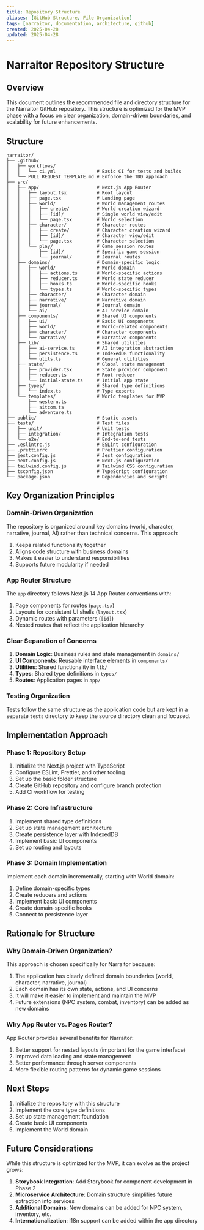 ```yaml
---
title: Repository Structure
aliases: [GitHub Structure, File Organization]
tags: [narraitor, documentation, architecture, github]
created: 2025-04-28
updated: 2025-04-28
---
```


# Narraitor Repository Structure

## Overview

This document outlines the recommended file and directory structure for the Narraitor GitHub repository. This structure is optimized for the MVP phase with a focus on clear organization, domain-driven boundaries, and scalability for future enhancements.

## Structure

```
narraitor/
├── .github/
│   ├── workflows/
│   │   └── ci.yml               # Basic CI for tests and builds
│   └── PULL_REQUEST_TEMPLATE.md # Enforce the TDD approach
├── src/
│   ├── app/                     # Next.js App Router
│   │   ├── layout.tsx           # Root layout
│   │   ├── page.tsx             # Landing page
│   │   ├── world/               # World management routes
│   │   │   ├── create/          # World creation wizard
│   │   │   ├── [id]/            # Single world view/edit
│   │   │   └── page.tsx         # World selection
│   │   ├── character/           # Character routes
│   │   │   ├── create/          # Character creation wizard
│   │   │   ├── [id]/            # Character view/edit
│   │   │   └── page.tsx         # Character selection
│   │   └── play/                # Game session routes
│   │       ├── [id]/            # Specific game session
│   │       └── journal/         # Journal routes
│   ├── domains/                 # Domain-specific logic
│   │   ├── world/               # World domain
│   │   │   ├── actions.ts       # World-specific actions
│   │   │   ├── reducer.ts       # World state reducer 
│   │   │   ├── hooks.ts         # World-specific hooks
│   │   │   └── types.ts         # World-specific types
│   │   ├── character/           # Character domain
│   │   ├── narrative/           # Narrative domain
│   │   ├── journal/             # Journal domain
│   │   └── ai/                  # AI service domain
│   ├── components/              # Shared UI components
│   │   ├── ui/                  # Basic UI components
│   │   ├── world/               # World-related components
│   │   ├── character/           # Character components
│   │   └── narrative/           # Narrative components
│   ├── lib/                     # Shared utilities
│   │   ├── ai-service.ts        # AI integration abstraction
│   │   ├── persistence.ts       # IndexedDB functionality
│   │   └── utils.ts             # General utilities
│   ├── state/                   # Global state management
│   │   ├── provider.tsx         # State provider component
│   │   ├── reducer.ts           # Root reducer
│   │   └── initial-state.ts     # Initial app state
│   ├── types/                   # Shared type definitions
│   │   └── index.ts             # Type exports
│   └── templates/               # World templates for MVP
│       ├── western.ts
│       ├── sitcom.ts
│       └── adventure.ts
├── public/                      # Static assets
├── tests/                       # Test files
│   ├── unit/                    # Unit tests
│   ├── integration/             # Integration tests
│   └── e2e/                     # End-to-end tests
├── .eslintrc.js                 # ESLint configuration
├── .prettierrc                  # Prettier configuration
├── jest.config.js               # Jest configuration
├── next.config.js               # Next.js configuration
├── tailwind.config.js           # Tailwind CSS configuration
├── tsconfig.json                # TypeScript configuration
└── package.json                 # Dependencies and scripts
```

## Key Organization Principles

### Domain-Driven Organization

The repository is organized around key domains (world, character, narrative, journal, AI) rather than technical concerns. This approach:

1. Keeps related functionality together
2. Aligns code structure with business domains
3. Makes it easier to understand responsibilities
4. Supports future modularity if needed

### App Router Structure

The `app` directory follows Next.js 14 App Router conventions with:

1. Page components for routes (`page.tsx`)
2. Layouts for consistent UI shells (`layout.tsx`)
3. Dynamic routes with parameters (`[id]`)
4. Nested routes that reflect the application hierarchy

### Clear Separation of Concerns

1. **Domain Logic**: Business rules and state management in `domains/`
2. **UI Components**: Reusable interface elements in `components/`
3. **Utilities**: Shared functionality in `lib/`
4. **Types**: Shared type definitions in `types/`
5. **Routes**: Application pages in `app/`

### Testing Organization

Tests follow the same structure as the application code but are kept in a separate `tests` directory to keep the source directory clean and focused.

## Implementation Approach

### Phase 1: Repository Setup

1. Initialize the Next.js project with TypeScript
2. Configure ESLint, Prettier, and other tooling
3. Set up the basic folder structure
4. Create GitHub repository and configure branch protection
5. Add CI workflow for testing

### Phase 2: Core Infrastructure

1. Implement shared type definitions
2. Set up state management architecture
3. Create persistence layer with IndexedDB
4. Implement basic UI components
5. Set up routing and layouts

### Phase 3: Domain Implementation

Implement each domain incrementally, starting with World domain:

1. Define domain-specific types
2. Create reducers and actions
3. Implement basic UI components
4. Create domain-specific hooks
5. Connect to persistence layer

## Rationale for Structure

### Why Domain-Driven Organization?

This approach is chosen specifically for Narraitor because:

1. The application has clearly defined domain boundaries (world, character, narrative, journal)
2. Each domain has its own state, actions, and UI concerns
3. It will make it easier to implement and maintain the MVP
4. Future extensions (NPC system, combat, inventory) can be added as new domains

### Why App Router vs. Pages Router?

App Router provides several benefits for Narraitor:

1. Better support for nested layouts (important for the game interface)
2. Improved data loading and state management
3. Better performance through server components
4. More flexible routing patterns for dynamic game sessions

## Next Steps

1. Initialize the repository with this structure
2. Implement the core type definitions
3. Set up state management foundation
4. Create basic UI components
5. Implement the World domain

## Future Considerations

While this structure is optimized for the MVP, it can evolve as the project grows:

1. **Storybook Integration**: Add Storybook for component development in Phase 2
2. **Microservice Architecture**: Domain structure simplifies future extraction into services
3. **Additional Domains**: New domains can be added for NPC system, inventory, etc.
4. **Internationalization**: i18n support can be added within the app directory
